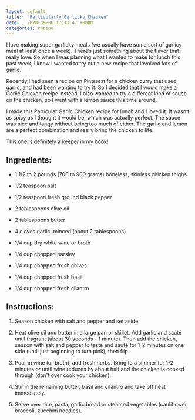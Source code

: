 ```yaml
---
layout: default
title:  "Particularly Garlicky Chicken"
date:   2020-09-06 17:13:47 +0000
categories: recipe
---
```

I love making super garlicky meals (we usually have some sort of garlicy meal at least once a week). There’s just something about the flavor that I really love. So when I was planning what I wanted to make for lunch this past week, I knew I wanted to try out a new recipe that involved lots of garlic.

Recently I had seen a recipe on Pinterest for a chicken curry that used garlic, and had been wanting to try it. So I decided that I would make a Garlic Chicken recipe instead. I also wanted to try a different kind of sauce on the chicken, so I went with a lemon sauce this time around.

I made this Particular Garlic Chicken recipe for lunch and I loved it. It wasn’t as spicy as I thought it would be, which was actually perfect. The sauce was nice and tangy without being too much of either. The garlic and lemon are a perfect combination and really bring the chicken to life.

This one is definitely a keeper in my book!


## Ingredients:

- 1 1/2 to 2 pounds (700 to 900 grams) boneless, skinless chicken thighs

- 1/2 teaspoon salt

- 1/2 teaspoon fresh ground black pepper

- 2 tablespoons olive oil

- 2 tablespoons butter

- 4 cloves garlic, minced (about 2 tablespoons)

- 1/4 cup dry white wine or broth

- 1/4 cup chopped parsley

- 1/4 cup chopped fresh chives

- 1/4 cup chopped fresh basil

- 1/4 cup chopped fresh cilantro


## Instructions:

1. Season chicken with salt and pepper and set aside.

2. Heat olive oil and butter in a large pan or skillet. Add garlic and sauté until fragrant (about 30 seconds - 1 minute). Then add the chicken, season with salt and pepper to taste and sauté for 1-2 minutes on one side (until just beginning to turn pink), then flip.

3. Pour in wine (or broth), add fresh herbs. Bring to a simmer for 1-2 minutes or until wine reduces by about half and the chicken is cooked through (don't over cook your chicken).

4. Stir in the remaining butter, basil and cilantro and take off heat immediately.

5. Serve over rice, pasta, garlic bread or steamed vegetables (cauliflower, broccoli, zucchini noodles).

